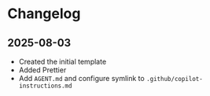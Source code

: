 # Changelog

## 2025-08-03

- Created the initial template
- Added Prettier
- Add `AGENT.md` and configure symlink to `.github/copilot-instructions.md`
